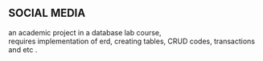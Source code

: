 ## SOCIAL MEDIA

an academic project in a database lab course, <br />
requires implementation of erd, creating tables, CRUD codes, transactions and etc . <br />
